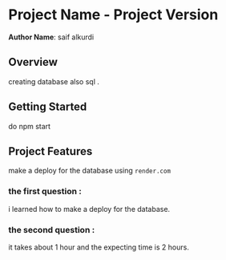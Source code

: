 # Project Name - Project Version

**Author Name**: saif alkurdi

## Overview
creating database also sql .
## Getting Started
do npm start

## Project Features
make a deploy for the database using `render.com`

### the first question : 
i learned how to make a deploy for the database.

### the second question :
it takes about 1 hour and the expecting time is 2 hours.
